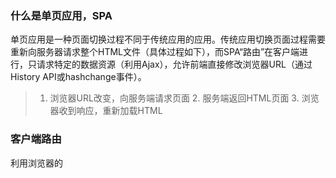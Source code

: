 ### 什么是单页应用，SPA
  单页应用是一种页面切换过程不同于传统应用的应用。传统应用切换页面过程需要重新向服务器请求整个HTML文件（具体过程如下），而SPA“路由”在客户端进行，只请求特定的数据资源（利用Ajax），允许前端直接修改浏览器URL（通过History API或hashchange事件）。
  > 1. 浏览器URL改变，向服务端请求页面 2. 服务端返回HTML页面 3. 浏览器收到响应，重新加载HTML

### 客户端路由
  利用浏览器的